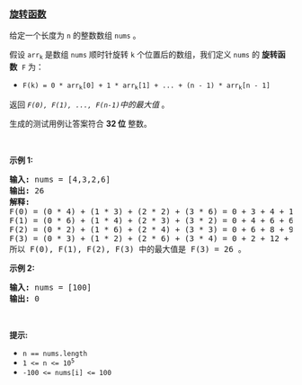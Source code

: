 ### [旋转函数](https://leetcode-cn.com/problems/rotate-function)

<p>给定一个长度为 <code>n</code> 的整数数组&nbsp;<code>nums</code>&nbsp;。</p>

<p>假设&nbsp;<code>arr<sub>k</sub></code>&nbsp;是数组&nbsp;<code>nums</code>&nbsp;顺时针旋转 <code>k</code> 个位置后的数组，我们定义&nbsp;<code>nums</code>&nbsp;的 <strong>旋转函数</strong>&nbsp;&nbsp;<code>F</code>&nbsp;为：</p>

<ul>
	<li><code>F(k) = 0 * arr<sub>k</sub>[0] + 1 * arr<sub>k</sub>[1] + ... + (n - 1) * arr<sub>k</sub>[n - 1]</code></li>
</ul>

<p>返回&nbsp;<em><code>F(0), F(1), ..., F(n-1)</code>中的最大值&nbsp;</em>。</p>

<p>生成的测试用例让答案符合&nbsp;<strong>32 位</strong> 整数。</p>

<p>&nbsp;</p>

<p><strong>示例 1:</strong></p>

<pre>
<strong>输入:</strong> nums = [4,3,2,6]
<strong>输出:</strong> 26
<strong>解释:</strong>
F(0) = (0 * 4) + (1 * 3) + (2 * 2) + (3 * 6) = 0 + 3 + 4 + 18 = 25
F(1) = (0 * 6) + (1 * 4) + (2 * 3) + (3 * 2) = 0 + 4 + 6 + 6 = 16
F(2) = (0 * 2) + (1 * 6) + (2 * 4) + (3 * 3) = 0 + 6 + 8 + 9 = 23
F(3) = (0 * 3) + (1 * 2) + (2 * 6) + (3 * 4) = 0 + 2 + 12 + 12 = 26
所以 F(0), F(1), F(2), F(3) 中的最大值是 F(3) = 26 。
</pre>

<p><strong>示例 2:</strong></p>

<pre>
<strong>输入:</strong> nums = [100]
<strong>输出:</strong> 0
</pre>

<p>&nbsp;</p>

<p><strong>提示:</strong></p>

<ul>
	<li><code>n == nums.length</code></li>
	<li><code>1 &lt;= n &lt;= 10<sup>5</sup></code></li>
	<li><code>-100 &lt;= nums[i] &lt;= 100</code></li>
</ul>
